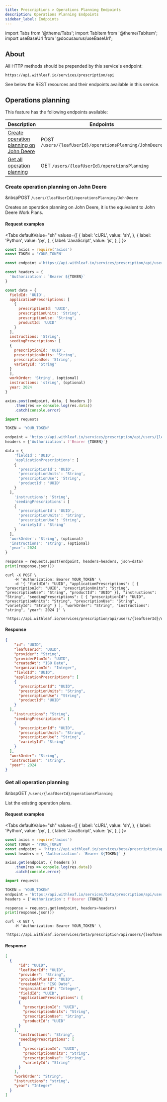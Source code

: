 ```yaml
---
title: Prescriptions > Operations Planning Endpoints
description: Operations Planning Endpoints
sidebar_label: Endpoints
---
```


import Tabs from '@theme/Tabs';
import TabItem from '@theme/TabItem';
import useBaseUrl from '@docusaurus/useBaseUrl';

<!-- the following links are referenced throughout this document -->
[1]: #create-operation-planning-on-john-deere
[2]: #get-all-operation-planning


## About
All HTTP methods should be prepended by this service's endpoint:

```
https://api.withleaf.io/services/prescription/api
```

See below the REST resources and their endpoints available in this service.

## Operations planning

This feature has the following endpoints available:

| Description                                   | Endpoints                                                                                            |
|-----------------------------------------------|------------------------------------------------------------------------------------------------------|
| [Create operation planning on John Deere][1]  | <span class="badge badge--warning">POST</span> `/users/{leafUserId}/operationsPlanning/JohnDeere`    |
| [Get all operation planning][2]               | <span class="badge badge--success">GET</span> `/users/{leafUserId}/operationsPlanning`               |

### Create operation planning on John Deere

&nbsp<span class="badge badge--warning">POST</span> `/users/{leafUserId}/operationsPlanning/JohnDeere`

Creates an operation planning on John Deere, it is the equivalent to John Deere Work Plans.

#### Request examples

<Tabs
defaultValue="sh"
values={[
{ label: 'cURL', value: 'sh', },
{ label: 'Python', value: 'py', },
{ label: 'JavaScript', value: 'js', },
]
}>

  <TabItem value="js">

  ```js
  const axios = require('axios')
  const TOKEN = 'YOUR_TOKEN'

  const endpoint ='https://api.withleaf.io/services/prescription/api/users/{leafUserId}/operationsPlanning/JohnDeere'

  const headers = {
    'Authorization': `Bearer ${TOKEN}`
  }

  const data = {
    fieldId: 'UUID',
    applicationPrescriptions: [
      {
        prescriptionId: 'UUID',
        prescriptionUnits: 'String',
        prescriptionUse: 'String',
        productId: 'UUID'
      }
    ],
    instructions: 'String',
    seedingPrescriptions: [
    {
      prescriptionId: 'UUID',
      prescriptionUnits: 'String',
      prescriptionUse: 'String',
      varietyId: 'String'
    }
    ],
    workOrder: 'String', (optional)
    instructions: 'string', (optional)
    year: 2024 
  }

  axios.post(endpoint, data, { headers })
      .then(res => console.log(res.data))
      .catch(console.error)
  ```

  </TabItem>
  <TabItem value="py">

  ```py
  import requests

  TOKEN = 'YOUR_TOKEN'

  endpoint = 'https://api.withleaf.io/services/prescription/api/users/{leafUserId}/operationsPlanning/JohnDeere'
  headers = {'Authorization': f'Bearer {TOKEN}'}

  data = {
      'fieldId': 'UUID',
      'applicationPrescriptions': [
      {
        'prescriptionId': 'UUID',
        'prescriptionUnits': 'String',
        'prescriptionUse': 'String',
        'productId': 'UUID'
      }
    ],
      'instructions': 'String',
      'seedingPrescriptions': [
      {
        'prescriptionId': 'UUID',
        'prescriptionUnits': 'String',
        'prescriptionUse': 'String',
        'varietyId': 'String'
      }
    ],
    'workOrder': 'String', (optional)
    'instructions': 'string', (optional)
    'year': 2024
  }

  response = requests.post(endpoint, headers=headers, json=data)
  print(response.json())
  ```

  </TabItem>
  <TabItem value="sh">

  ```shell
  curl -X POST \
      -H 'Authorization: Bearer YOUR_TOKEN' \
      -d '{ "fieldId": "UUID", "applicationPrescriptions": [ { "prescriptionId": "UUID", "prescriptionUnits": "String", "prescriptionUse": "String", "productId": "UUID" }], "instructions": "String", "seedingPrescriptions": [ { "prescriptionId": "UUID", "prescriptionUnits": "String", "prescriptionUse": "String", "varietyId": "String" } ], "workOrder": "String", "instructions": "string", "year": 2024 }' \
      'https://api.withleaf.io/services/prescription/api/users/{leafUserId}/operationsPlanning/JohnDeere'
  ```

  </TabItem>
</Tabs>

#### Response

```json
{
    "id": "UUID",
    "leafUserId": "UUID",
    "provider": "String",
    "providerPlanId": "UUID",
    "createdAt": "ISO Date",
    "organizationId": "Integer",
    "fieldId": "UUID",
    "applicationPrescriptions": [
    {
      "prescriptionId": "UUID",
      "prescriptionUnits": "String",
      "prescriptionUse": "String",
      "productId": "UUID"
    }
  ],
    "instructions": "String",
    "seedingPrescriptions": [
    {
      "prescriptionId": "UUID",
      "prescriptionUnits": "String",
      "prescriptionUse": "String",
      "varietyId": "String"
    }
  ],
  "workOrder": "String",
  "instructions": "string",
  "year": 2024
}
```

### Get all operation planning

&nbsp<span class="badge badge--success">GET</span> `/users/{leafUserId}/operationsPlanning`

List the existing operation plans.

#### Request examples

<Tabs
defaultValue="sh"
values={[
{ label: 'cURL', value: 'sh', },
{ label: 'Python', value: 'py', },
{ label: 'JavaScript', value: 'js', },
]
}>
<TabItem value="js">

  ```js
  const axios = require('axios')
  const TOKEN = 'YOUR_TOKEN'
  const endpoint = 'https://api.withleaf.io/services/beta/prescription/api/users/{leafUserId}/operationsPlanning'
  const headers = { 'Authorization': `Bearer ${TOKEN}` }

  axios.get(endpoint, { headers })
      .then(res => console.log(res.data))
      .catch(console.error)
  ```

  </TabItem>
  <TabItem value="py">

  ```py
  import requests
  
  TOKEN = 'YOUR_TOKEN'
  endpoint = 'https://api.withleaf.io/services/beta/prescription/api/users/{leafUserId}/operationsPlanning'
  headers = {'Authorization': f'Bearer {TOKEN}'}

  response = requests.get(endpoint, headers=headers)
  print(response.json())
  ```

  </TabItem>
  <TabItem value="sh">

  ```shell
  curl -X GET \
      -H 'Authorization: Bearer YOUR_TOKEN' \
      'https://api.withleaf.io/services/beta/prescription/api/users/{leafUserId}/operationsPlanning'
  ```

  </TabItem>
</Tabs>


#### Response

```json
[
  {
      "id": "UUID",
      "leafUserId": "UUID",
      "provider": "String",
      "providerPlanId": "UUID",
      "createdAt": "ISO Date",
      "organizationId": "Integer",
      "fieldId": "UUID",
      "applicationPrescriptions": [
      {
        "prescriptionId": "UUID",
        "prescriptionUnits": "String",
        "prescriptionUse": "String",
        "productId": "UUID"
      }
    ],
      "instructions": "String",
      "seedingPrescriptions": [
      {
        "prescriptionId": "UUID",
        "prescriptionUnits": "String",
        "prescriptionUse": "String",
        "varietyId": "String"
      }
    ],
    "workOrder": "String",
    "instructions": "string",
    "year": "Integer"
  }
]
```
